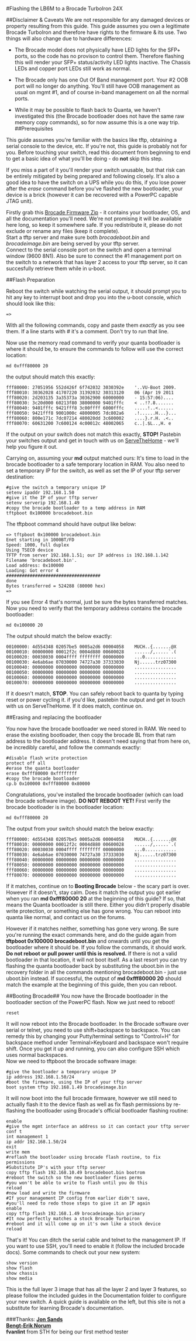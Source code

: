 
#Flashing the LB6M to a Brocade TurboIron 24X

##Disclaimer & Caveats
We are not responsible for any damaged devices or property resulting from this guide. This guide assumes you own a legitimate Brocade TurboIron and therefore have rights to the firmware & its use.
Two things will also change due to hardware differences:

* The Brocade model does not physically have LED lights for the SFP+ ports, so the code has no provison to control them. Therefore flashing this will render your SFP+ status/activity LED lights inactive. The Chassis LEDs and copper port LEDs still work as normal.

* The Brocade only has one Out Of Band management port. Your #2 OOB port will no longer do anything. You'll still have OOB management as usual on mgmt #1, and of course in-band management on all the normal ports.

* While it may be possible to flash back to Quanta, we haven't investigated this (the Brocade bootloader does not have the same raw memory copy commands), so for now assume this is a one way trip.
##Prerequisites

This guide assumes you're familiar with the basics like tftp, obtaining a serial console to the device, etc. If you're not, this guide is probably not for you. Before touching your switch, read this document from beginning to end to get a basic idea of what you'll be doing - do **not** skip this step.  

If you miss a part of it you'll render your switch unusable, but that risk can be entirely mitigated by being prepared and following closely. It's also a good idea to have the switch on a UPS while you do this, if you lose power after the *erase* command before you've flashed the new bootloader, your device is a brick (however it can be recovered with a PowerPC capable JTAG unit).  

Firstly grab this [Brocade Firmware Zip](http://brokeaid.com/files/Brocade-TI.zip) - it contains your bootloader, OS, and all the documentation you'll need. We're not promising it will be available here long, so keep it somewhere safe. If you redistribute it, please do not exclude or rename any files (keep it complete).  
Start a tftp server and make sure both *brocadeboot.bin* and *brocadeimage.bin* are being served by your tftp server.  
Connect to the serial console  port on the switch and open a terminal window (9600 8N1). Also be sure to connect the #1 management port on the switch to a network that has layer 2 access to your tftp server, so it can succesfully retrieve them while in u-boot.


##Flash Preparation 

Reboot the switch while watching the serial output, it should prompt you to hit any key to interrupt boot and drop you into the u-boot console, which should look like this:

```
=>
```

With all the following commands, copy and paste them *exactly* as you see them. If a line starts with # it's a comment. Don't try to run that line. 

Now use the memory read command to verify your quanta bootloader is where it should be, to ensure the commands to follow will use the correct location:

```
md 0xfff80000 20
```

the output should match this exactly:

```
fff80000: 27051956 552d426f 6f742032 3030392e    '..VU-Boot 2009.
fff80010: 30362028 41707220 31392032 30313120    06 (Apr 19 2011 
fff80020: 2d203135 3a35373a 30362900 60000000    - 15:57:06)....
fff80030: 3c20d000 60213f80 38000000 9401fffc    < ..!?.8.......
fff80040: 9401fffc 9421fff8 3c00ffff 6000fffc    .....!..<......
fff80050: 9421fff8 9001000c 48000005 7dc802a6    .!......H...}...
fff80060: 800e171c 7dc07214 480020dd 3c600002    ....}.r.H. .<..
fff80070: 60631200 7c600124 4c00012c 48002065    c..|.$L..,H. e
```

If the output on your switch does not match this exactly, **STOP!** Pastebin your switches output and get in touch with us on [ServeTheHome](https://forums.servethehome.com/index.php?threads/quanta-lb6m-10gbe-discussion.8002/) - we'll help you figure it out.

Carrying on, assuming your **md** output matched ours: It's time to load in the brocade bootloader to a safe temporary location in RAM. You also need to set a temporary IP for the switch, as well as set the IP of your tftp server destination:


```
#give the switch a temporary unique IP
setenv ipaddr 192.168.1.50
#give it the IP of your tftp server
setenv serverip 192.168.1.49
#copy the brocade bootloader to a temp address in RAM
tftpboot 0x100000 brocadeboot.bin
```

The tftpboot command should have output like below:
```
=> tftpboot 0x100000 brocadeboot.bin
Enet starting in 1000BT/FD
Speed: 1000, full duplex
Using TSEC0 device
TFTP from server 192.168.1.51; our IP address is 192.168.1.142
Filename 'brocadeboot.bin'.
Load address: 0x100000
Loading: Got error 4
####################################
done
Bytes transferred = 524288 (80000 hex)
=>
```

If you see Error 4 that's normal, just be sure the bytes transferred matches. Now you need to verify that the temporary address contains the brocade bootloader:

```
md 0x100000 20
```

The output should match the below exactly:

```
00100000: 4d554348 02057be5 0005a2d6 00004058    MUCH..{.......@X
00100010: 00000000 00012f2c 0004d880 00600028    ....../,.....`.(
00100020: 00030030 0004ffff ffffffff 00000000    ...0............
00100030: 4e6ab6ae 07030000 74727a30 37333030    Nj......trz07300
00100040: 00000000 00000000 00000000 00000000    ................
00100050: 00000000 00000000 00000000 00000000    ................
00100060: 00000000 00000000 00000000 00000000    ................
00100070: 00000000 00000000 00000000 00000000    ................
```
If it doesn't match, **STOP**. You can safely reboot back to quanta by typing reset or power cycling it. if you'd like, pastebin the output and get in touch with us on ServeTheHome. If it does match, continue on.

##Erasing and replacing the bootloader

You now have the brocade bootloader we need stored in RAM. We need to erase the existing bootloader, then copy the brocade BL from that ram address to the bootloader address. It doesn't need saying that from here on, be incredibly careful, and follow the commands exactly:

```
#disable flash write protection
protect off all
#erase the quanta bootloader
erase 0xfff80000 0xffffffff
#copy the brocade bootloader
cp.b 0x100000 0xfff80000 0x80000
```
Congratulations, you've installed the brocade bootloader (which can load the brocade software image). **DO NOT REBOOT YET!** First verify the brocade bootloader is in the bootloader location:

```
md 0xfff80000 20
```

The output from your switch should match the below exactly:

```
fff80000: 4d554348 02057be5 0005a2d6 00004058    MUCH..{.......@X
fff80010: 00000000 00012f2c 0004d880 00600028    ....../,.....`.(
fff80020: 00030030 0004ffff ffffffff 00000000    ...0............
fff80030: 4e6ab6ae 07030000 74727a30 37333030    Nj......trz07300
fff80040: 00000000 00000000 00000000 00000000    ................
fff80050: 00000000 00000000 00000000 00000000    ................
fff80060: 00000000 00000000 00000000 00000000    ................
fff80070: 00000000 00000000 00000000 00000000    ................
```

If it matches, continue on to **Booting Brocade** below - the scary part is over. However if it doesn't, stay calm. Does it match the output you got earlier when you ran **md 0xfff80000 20** at the beginning of this guide? If so, that means the Quanta bootloader is still there. Either you didn't properly disable write protection, or something else has gone wrong. You can reboot into quanta like normal, and contact us on the forums. 

However if it matches neither, something has gone very wrong. Be sure you're running the exact commands here, and do the guide again from **tftpboot 0x100000 brocadeboot.bin** and onwards until you get the bootloader where it should be. If you follow the commands, it should work. **Do not reboot or pull power until this is resolved.** If there is not a valid bootloader in that location, it will not boot itself. As a last resort you can try flashing the quanta bootloader back by substituting the uboot.bin in the recovery folder in all the commands mentioning brocadeboot.bin - just use uboot.bin instead. If successful, the output of  **md 0xfff80000 20** should match the example at the beginning of this guide, then you can reboot.

##Booting Brocade##
You now have the Brocade bootloader in the bootloader section of the PowerPC flash. Now we just need to reboot! 

```
reset
```
It will now reboot into the Brocade bootloader. In the Brocade software over serial or telnet, you need to use shift+backspace to backspace. You can remedy this by changing your Putty/terminal settings to "Control+H" for backspace method under Terminal>Keyboard and backspace won't require shift. Once you get it up and running, you can also configure SSH which uses normal backspaces.  
Now we need to tftpboot the brocade software image:

```
#give the bootloader a temporary unique IP
ip address 192.168.1.50/24
#boot the firmware, using the IP of your tftp server
boot system tftp 192.168.1.49 brocadeimage.bin
```

It will now boot into the full brocade firmware, however we still need to actually flash it to the device flash as well as fix flash permissions by re-flashing the bootloader using Brocade's official bootloader flashing routine:

```
enable
#give the mgmt interface an address so it can contact your tftp server
conf t
int management 1
ip addr 192.168.1.50/24
exit
write mem
#reflash the bootloader using brocade flash routine, to fix permissions 
#Substitute IP's with your tftp server
copy tftp flash 192.168.10.49 brocadeboot.bin bootrom
#reboot the switch so the new bootloader fixes perms
#you won't be able to write to flash until you do this
reload
#now load and write the firmware
#If your management IP config from earlier didn't save, 
#you'll need to redo those steps to give it an IP again
enable
copy tftp flash 192.168.1.49 brocadeimage.bin primary
#It now perfectly matches a stock Brocade Turboiron
#reboot and it will come up on it's own like a stock device
reload
```

That's it! You can ditch the serial cable and telnet to the management IP. If you want to use SSH, you'll need to enable it (follow the included brocade docs). Some commands to check out your new system:

```
show version
show flash
show chassis
show media
```
This is the full layer 3 image that has all the layer 2 and layer 3 features, so please follow the included guides in the Documentation folder to configure your new switch. A quick guide is available on the left, but this site is not a substitute for learning Brocade's documentation.



###Thanks:
[**Jon Sands**](http://fohdeesha.com/)  
[**Bengt-Erik Norum**](http://amateurfoundation.org/)  
**fvanlint** from STH for being our first method tester


